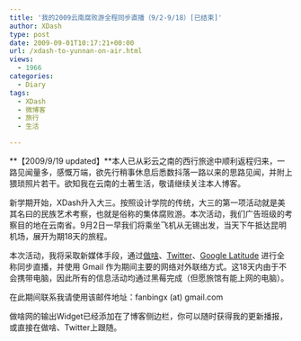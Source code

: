 ```yaml
---
title: '我的2009云南腐败游全程同步直播（9/2-9/18）[已结束]'
author: XDash
type: post
date: 2009-09-01T10:17:21+00:00
url: /xdash-to-yunnan-on-air.html
views:
  - 1966
categories:
  - Diary
tags:
  - XDash
  - 微博客
  - 旅行
  - 生活

---
```

**【2009/9/19 updated】**本人已从彩云之南的西行旅途中顺利返程归来，一路见闻量多，感慨万端，欲先行稍事休息后悉数抖落一路以来的思路见闻，并附上猥琐照片若干。欲知我在云南的土著生活，敬请继续关注本人博客。

新学期开始，XDash升入大三。按照设计学院的传统，大三的第一项活动就是美其名曰的民族艺术考察，也就是俗称的集体腐败游。本次活动，我们广告班级的考察目的地在云南省。9月2日一早我们将乘坐飞机从无锡出发，当天下午抵达昆明机场，展开为期18天的旅程。

本次活动，我将采取新媒体手段，通过<a href="http://www.zuosa.com/xdash" target="_blank">做啥</a>、<a href="http://twitter.com/xdash" target="_blank">Twitter</a>、[Google Latitude][1] 进行全称同步直播，并使用 Gmail 作为期间主要的网络对外联络方式。这18天内由于不会携带电脑，因此所有的信息活动均通过黑莓完成（但愿旅馆有能上网的电脑）。

在此期间联系我请使用该邮件地址：fanbingx (at) gmail.com

做啥网的输出Widget已经添加在了博客侧边栏，你可以随时获得我的更新播报，或直接在做啥、Twitter上跟随。

 [1]: http://www.google.com/intl/en_us/latitude/intro.html